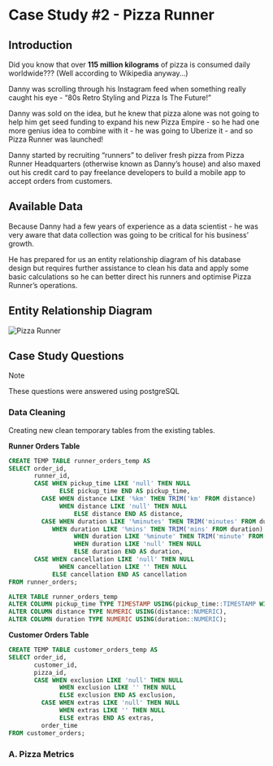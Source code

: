 # Case Study #2 - Pizza Runner
## Introduction
Did you know that over **115 million kilograms** of pizza is consumed daily worldwide??? (Well according to Wikipedia anyway…)

Danny was scrolling through his Instagram feed when something really caught his eye - “80s Retro Styling and Pizza Is The Future!”

Danny was sold on the idea, but he knew that pizza alone was not going to help him get seed funding to expand his new Pizza Empire - so he had one more genius idea to combine with it - he was going to Uberize it - and so Pizza Runner was launched!

Danny started by recruiting “runners” to deliver fresh pizza from Pizza Runner Headquarters (otherwise known as Danny’s house) and also maxed out his credit card to pay freelance developers to build a mobile app to accept orders from customers.

## Available Data
Because Danny had a few years of experience as a data scientist - he was very aware that data collection was going to be critical for his business’ growth.

He has prepared for us an entity relationship diagram of his database design but requires further assistance to clean his data and apply some basic calculations so he can better direct his runners and optimise Pizza Runner’s operations.

## Entity Relationship Diagram
![Pizza Runner](https://github.com/Geomatric15/SQL-Weekly-Challenge/assets/167914482/e6fd0e76-c784-446b-89f1-5ed683a9bac3)

## Case Study Questions
> [!NOTE]
> These questions were answered using postgreSQL
### Data Cleaning
Creating new clean temporary tables from the existing tables.

**Runner Orders Table**
```sql
CREATE TEMP TABLE runner_orders_temp AS 
SELECT order_id,
       runner_id,
       CASE WHEN pickup_time LIKE 'null' THEN NULL
	          ELSE pickup_time END AS pickup_time,
	     CASE WHEN distance LIKE '%km' THEN TRIM('km' FROM distance)
	          WHEN distance LIKE 'null' THEN NULL 
			      ELSE distance END AS distance,
	     CASE WHEN duration LIKE '%minutes' THEN TRIM('minutes' FROM duration)
            WHEN duration LIKE '%mins' THEN TRIM('mins' FROM duration)
			      WHEN duration LIKE '%minute' THEN TRIM('minute' FROM duration)
			      WHEN duration LIKE 'null' THEN NULL
			      ELSE duration END AS duration,
       CASE WHEN cancellation LIKE 'null' THEN NULL
	          WHEN cancellation LIKE '' THEN NULL
            ELSE cancellation END AS cancellation
FROM runner_orders;

ALTER TABLE runner_orders_temp
ALTER COLUMN pickup_time TYPE TIMESTAMP USING(pickup_time::TIMESTAMP WITHOUT TIME ZONE),
ALTER COLUMN distance TYPE NUMERIC USING(distance::NUMERIC),
ALTER COLUMN duration TYPE NUMERIC USING(duration::NUMERIC);
```

**Customer Orders Table**
```sql
CREATE TEMP TABLE customer_orders_temp AS 
SELECT order_id,
       customer_id,
       pizza_id,
       CASE WHEN exclusion LIKE 'null' THEN NULL
	          WHEN exclusion LIKE '' THEN NULL
	          ELSE exclusion END AS exclusion,
	     CASE WHEN extras LIKE 'null' THEN NULL
	          WHEN extras LIKE '' THEN NULL
	          ELSE extras END AS extras,
	     order_time
FROM customer_orders;
```

### A. Pizza Metrics


